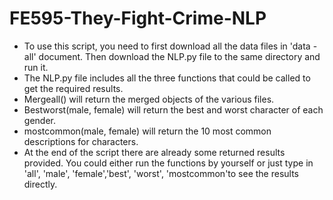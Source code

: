# FE595-They-Fight-Crime-NLP
*  To use this script, you need to first download all the data files in 'data - all' document. Then download the NLP.py file to the same directory and run it.<br/>
*  The NLP.py file includes all the three functions that could be called to get the required results.<br/>
*  Mergeall() will return the merged objects of the various files.<br/>
*  Bestworst(male, female) will return the best and worst character of each gender.<br/>
*  mostcommon(male, female) will return the 10 most common descriptions for characters.<br/>
*  At the end of the script there are already some returned results provided. You could either run the functions by yourself or just type in 'all', 'male', 'female','best', 'worst', 'mostcommon'to see the results directly.<br/>
  
